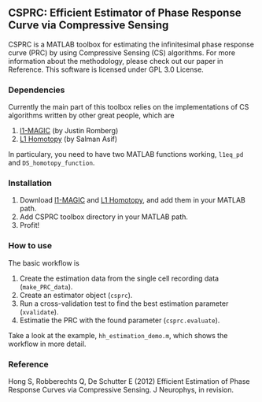 ## CSPRC: Efficient Estimator of Phase Response Curve via Compressive Sensing
CSPRC is a MATLAB toolbox for estimating the infinitesimal phase response curve (PRC) by using Compressive Sensing (CS) algorithms. For more information about the methodology, please check out our paper in Reference. This software is licensed under GPL 3.0 License.


### Dependencies
Currently the main part of this toolbox relies on the implementations of CS algorithms written by other great people, which are

1. [l1-MAGIC](http://users.ece.gatech.edu/~justin/l1magic/) (by Justin Romberg)
2. [L1 Homotopy](http://users.ece.gatech.edu/~sasif/homotopy/) (by Salman Asif)

In particulary, you need to have two MATLAB functions working, `l1eq_pd` and `DS_homotopy_function`.


### Installation
1. Download [l1-MAGIC](http://users.ece.gatech.edu/~justin/l1magic/) and [L1 Homotopy](http://users.ece.gatech.edu/~sasif/homotopy/), and add them in your MATLAB path.
2. Add CSPRC toolbox directory in your MATLAB path.
3. Profit!


### How to use
The basic workflow is 

1. Create the estimation data from the single cell recording data (`make_PRC_data`).
2. Create an estimator object (`csprc`).
3. Run a cross-validation test to find the best estimation parameter (`xvalidate`).
4. Estimatie the PRC with the found parameter (`csprc.evaluate`).

Take a look at the example, `hh_estimation_demo.m`, which shows the workflow in more detail.



### Reference
Hong S, Robberechts Q, De Schutter E (2012) Efficient Estimation of Phase Response Curves via Compressive Sensing. J Neurophys, in revision.
